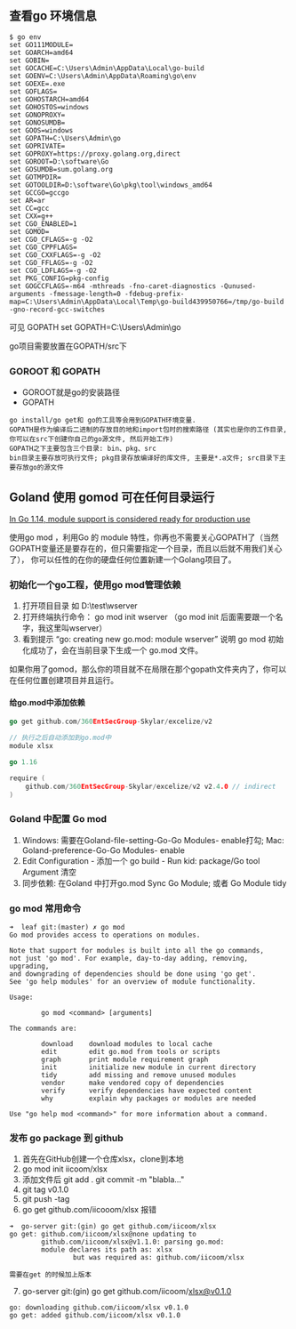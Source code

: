## 查看go 环境信息
```
$ go env
set GO111MODULE=
set GOARCH=amd64
set GOBIN=
set GOCACHE=C:\Users\Admin\AppData\Local\go-build
set GOENV=C:\Users\Admin\AppData\Roaming\go\env
set GOEXE=.exe
set GOFLAGS=
set GOHOSTARCH=amd64
set GOHOSTOS=windows
set GONOPROXY=
set GONOSUMDB=
set GOOS=windows
set GOPATH=C:\Users\Admin\go
set GOPRIVATE=
set GOPROXY=https://proxy.golang.org,direct
set GOROOT=D:\software\Go
set GOSUMDB=sum.golang.org
set GOTMPDIR=
set GOTOOLDIR=D:\software\Go\pkg\tool\windows_amd64
set GCCGO=gccgo
set AR=ar
set CC=gcc
set CXX=g++
set CGO_ENABLED=1
set GOMOD=
set CGO_CFLAGS=-g -O2
set CGO_CPPFLAGS=
set CGO_CXXFLAGS=-g -O2
set CGO_FFLAGS=-g -O2
set CGO_LDFLAGS=-g -O2
set PKG_CONFIG=pkg-config
set GOGCCFLAGS=-m64 -mthreads -fno-caret-diagnostics -Qunused-arguments -fmessage-length=0 -fdebug-prefix-map=C:\Users\Admin\AppData\Local\Temp\go-build439950766=/tmp/go-build -gno-record-gcc-switches
```
可见 GOPATH
set GOPATH=C:\Users\Admin\go

go项目需要放置在GOPATH/src下

### GOROOT 和 GOPATH
- GOROOT就是go的安装路径
- GOPATH  
```
go install/go get和 go的工具等会用到GOPATH环境变量.
GOPATH是作为编译后二进制的存放目的地和import包时的搜索路径 (其实也是你的工作目录, 你可以在src下创建你自己的go源文件, 然后开始工作)
GOPATH之下主要包含三个目录: bin、pkg、src
bin目录主要存放可执行文件; pkg目录存放编译好的库文件, 主要是*.a文件; src目录下主要存放go的源文件
```

## Goland 使用 gomod 可在任何目录运行
[In Go 1.14, module support is considered ready for production use](https://github.com/golang/go/wiki/Modules#example)

使用go mod ，利用Go 的 module 特性，你再也不需要关心GOPATH了（当然GOPATH变量还是要存在的，但只需要指定一个目录，而且以后就不用我们关心了）， 你可以任性的在你的硬盘任何位置新建一个Golang项目了。

### 初始化一个go工程，使用go mod管理依赖
1. 打开项目目录 如 D:\test\wserver
2. 打开终端执行命令：  go mod init wserver （go mod init 后面需要跟一个名字，我这里叫wserver）
3. 看到提示 “go: creating new go.mod: module wserver”  说明 go mod 初始化成功了，会在当前目录下生成一个 go.mod 文件。

如果你用了gomod，那么你的项目就不在局限在那个gopath文件夹内了，你可以在任何位置创建项目并且运行。

#### 给go.mod中添加依赖
```go
go get github.com/360EntSecGroup-Skylar/excelize/v2

// 执行之后自动添加到go.mod中
module xlsx

go 1.16

require (
	github.com/360EntSecGroup-Skylar/excelize/v2 v2.4.0 // indirect
)
```

### Goland 中配置 Go mod
1. Windows: 需要在Goland-file-setting-Go-Go Modules- enable打勾; Mac: Goland-preference-Go-Go Modules- enable
2. Edit Configuration - 添加一个 go build - Run kid: package/Go tool Argument 清空
3. 同步依赖: 在Goland 中打开go.mod Sync Go Module; 或者 Go Module tidy

### go mod 常用命令
```
➜  leaf git:(master) ✗ go mod
Go mod provides access to operations on modules.

Note that support for modules is built into all the go commands,
not just 'go mod'. For example, day-to-day adding, removing, upgrading,
and downgrading of dependencies should be done using 'go get'.
See 'go help modules' for an overview of module functionality.

Usage:

        go mod <command> [arguments]

The commands are:

        download    download modules to local cache
        edit        edit go.mod from tools or scripts
        graph       print module requirement graph
        init        initialize new module in current directory
        tidy        add missing and remove unused modules
        vendor      make vendored copy of dependencies
        verify      verify dependencies have expected content
        why         explain why packages or modules are needed

Use "go help mod <command>" for more information about a command.
```

### 发布 go package 到 github
1. 首先在GitHub创建一个仓库xlsx，clone到本地
2. go mod init iicoom/xlsx
3. 添加文件后 git add .    git commit -m "blabla..."
4. git tag v0.1.0
5. git push -tag
6. go get github.com/iicooom/xlsx 报错
```
➜  go-server git:(gin) go get github.com/iicoom/xlsx
go get: github.com/iicoom/xlsx@none updating to
        github.com/iicoom/xlsx@v1.1.0: parsing go.mod:
        module declares its path as: xlsx
                but was required as: github.com/iicoom/xlsx

需要在get 的时候加上版本
```
7. go-server git:(gin) go get github.com/iicoom/xlsx@v0.1.0
```
go: downloading github.com/iicoom/xlsx v0.1.0
go get: added github.com/iicoom/xlsx v0.1.0
```